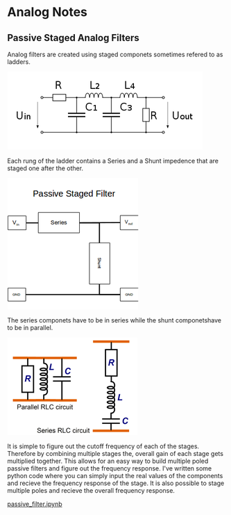 # Analog Notes

## Passive Staged Analog Filters
Analog filters are created using staged componets sometimes refered to as ladders.

![ladder](./Ladder.png)

Each rung of the ladder contains a Series and a Shunt impedence that are staged one after the other.

![rung](./PassiveStagedFilter.png)

The series componets have to be in series while the shunt componetshave to be in parallel.

![order](./SeriesShunt.png)

It is simple to figure out the cutoff frequency of each of the stages.
Therefore by combining multiple stages the, overall gain of each stage gets multiplied together. This allows for an easy way to build multiple poled passive filters and figure out the frequency response. I've written some python code where you can simply input the real values of the components and recieve the frequency response of the stage. It is also possible to stage multiple poles and recieve the overall frequency response.

[passive_filter.ipynb](./passive_filter.ipynb)
